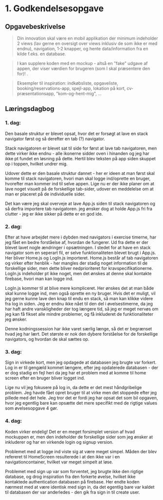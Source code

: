 # 1. Godkendelsesopgave

## Opgavebeskrivelse

> Din innovation skal være en mobil applikation der minimum indeholder 2 views (lav gerne en oversigt over views inklusiv de som ikke er med endnu), navigation, 1-2 knapper, og hente data/information fra en kilde f.eks. en database.

> I kan supplere koden med en mockup - altså en "fake" udgave af appen, der viser værdien for brugeren (som I skal præsentere den for)! .

> Eksempler til inspiration: indkøbsliste, opgaveliste, booking/reservations-app, spejl-app, lokation på kort,  cv-præsentationsapp, "kom-og-hent-mig", ...






## Læringsdagbog

### 1. dag: 

Den basale struktur er blevet opsat, hvor det er forsøgt at lave en stack navigator først og så derefter en tab (?) navigator. 

Stack navigatoren er blevet sat til side for først at lave tab navigatoren, men dette virker ikke endnu - alle ikonerne sidder oven i hinanden og jeg har ikke pt fundet en løsning på dette. Hertil blev teksten på app siden skuppet op i toppen, hvilket undrer mig. 

Udover dette er den basale struktur dannet - her er ideen at man først skal komme til stack navigatoren, hvori man skal logge ind/oprette en bruger, hvorefter man kommer ind til selve appen. Lige nu er der ikke planer om at lave noget visuelt på de forskellige tab-sider, udover en meddelelse om at man er placeret på de individuelle sider. 

Det kan være jeg skal overveje at lave App.js siden til stack navigatoren og så derfra importere tab navigatoren. jeg ønsker dog at holde App.js fri fra clutter - jeg er ikke sikker på dette er en god ide.  

### 2. dag:
Efter at have arbejdet mere i dybden med navigators i exercise timerne, har jeg fået en bedre forståelse af, hvordan de fungerer. Ud fra dette er der blevet lavet nogle ændringer i opsætningen. I stedet for at have en stack navigator som en seperart fil, er selve funktionaliteten blevet brugt i App.js. Her bliver Home.js og LogIn.js importeret. Home.js består af tab navigatoren og virker efter henblik - her mangles der stadig noget information til de forskellige sider, men dette bliver nedprioriteret for kravspecifikationerne. LogIn.js indeholder pt ikke noget, men det ønskes at denne skal kontakte firebase, hvori man kan logge ind. 

LogIn.js kommer til at blive mere kompliceret. Her ønskes det at man både skal kunne logge ind, men også oprette en ny bruger. Hvis det er muligt, vil jeg gerne kunne lave den knap til endu en stack, så man kan klikke videre fra log in siden. Jeg er endnu ikke nået til den del i øvelsestimerne, da jeg har haft andre vanskligheder der tog længere tid, så jeg er meget nervøs om jeg kan få fikset alle mindre problemer, og få inkluderet de funktionaliteter jeg ønsker. 

Denne kodningssession har ikke varet særlig længe, så det er begrænset hvad jeg har lært. Det største er nok den dybere forståelse for de forskellige navigators, og hvordan de skal sættes op. 

### 3. dag:
Sign in virkede kort, men jeg opdagede at databasen jeg brugte var forkert. Log in er til gengæld kommet længere, efter jeg opdaterede databasen - der er dog stadig en fejl heri da jeg har et problem med at komme til home screen efter en bruger bliver logget ind. 

Lige nu vil jeg fokusere på log in, da dette er det mest håndgribelige problem. Jeg havde fået opret bruger til at virke men det stoppede efter jeg pillede med det hele. Jeg tror det er fordi jeg har opsat det som bil opgaven, hvor jeg egentlig bare kan opsætte det mere specifikt med de rigtige values som øvelsesopgave 4 gør. 

### 4. dag:
Koden virker endelig! Det er en meget forsimplet version af hvad mockuppen er, men den indeholder de forskellige sider som jeg ønsker at inkluderer og har en virkende login og signup version. 

Problemet med at logge ind viste sig at være meget simpel. Måden der blev refereret til HomeScreen resulterede i at den ikke var i en navigationcontainer, hvilket var meget simpelt at løse. 

Problemet med sign up var som forventet, jeg brugte ikke den rigtige database, og drog inspiration fra den forkerte øvelse, hvilket ikke kontaktede authentication databasen på firebase. Her endte koden nærmest med at være identisk med sign in, da det egentlig bare var kaldet til databasen der var anderledes - den gik fra sign in til create user. 

